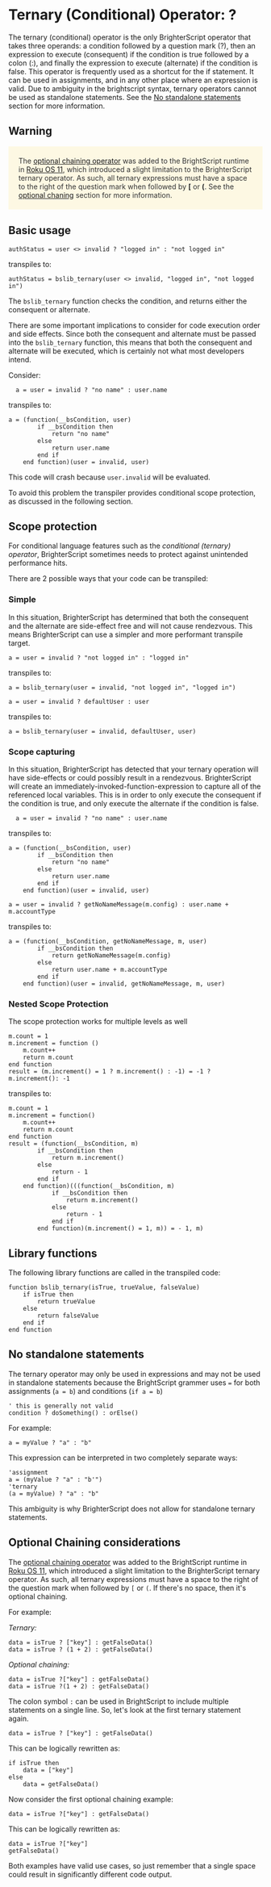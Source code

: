 # Ternary (Conditional) Operator: ?
The ternary (conditional) operator is the only BrighterScript operator that takes three operands: a condition followed by a question mark (?), then an expression to execute (consequent) if the condition is true followed by a colon (:), and finally the expression to execute (alternate) if the condition is false. This operator is frequently used as a shortcut for the if statement. It can be used in assignments, and in any other place where an expression is valid. Due to ambiguity in the brightscript syntax, ternary operators cannot be used as standalone statements. See the [No standalone statements](#no-standalone-statements) section for more information.

## Warning
<p style="background-color: #fdf8e3; color: #333; padding: 20px">The <a href="https://developer.roku.com/docs/references/brightscript/language/expressions-variables-types.md#optional-chaining-operators">optional chaining operator</a> was added to the BrightScript runtime in <a href="https://developer.roku.com/docs/developer-program/release-notes/roku-os-release-notes.md#roku-os-110">Roku OS 11</a>, which introduced a slight limitation to the BrighterScript ternary operator. As such, all ternary expressions must have a space to the right of the question mark when followed by <b>[</b> or <b>(</b>. See the <a href="#">optional chaning</a> section for more information.
</p>

## Basic usage

```BrighterScript
authStatus = user <> invalid ? "logged in" : "not logged in"
```

transpiles to:

```BrightScript
authStatus = bslib_ternary(user <> invalid, "logged in", "not logged in")
```

The `bslib_ternary` function checks the condition, and returns either the consequent or alternate.

There are some important implications to consider for code execution order and side effects. Since both the consequent and alternate must be passed into the `bslib_ternary` function, this means that both the consequent and alternate will be executed, which is certainly not what most developers intend.

Consider:

```BrighterScript
  a = user = invalid ? "no name" : user.name
```

transpiles to:
```BrightScript
a = (function(__bsCondition, user)
        if __bsCondition then
            return "no name"
        else
            return user.name
        end if
    end function)(user = invalid, user)
```

This code will crash because `user.invalid` will be evaluated.

To avoid this problem the transpiler provides conditional scope protection, as discussed in the following section.

## Scope protection

For conditional language features such as the _conditional (ternary) operator_, BrighterScript sometimes needs to protect against unintended performance hits.

There are 2 possible ways that your code can be transpiled:

### Simple
In this situation, BrighterScript has determined that both the consequent and the alternate are side-effect free and will not cause rendezvous. This means BrighterScript can use a simpler and more performant transpile target.

```BrighterScript
a = user = invalid ? "not logged in" : "logged in"
```

transpiles to:

```BrightScript
a = bslib_ternary(user = invalid, "not logged in", "logged in")
```

```BrighterScript
a = user = invalid ? defaultUser : user
```

transpiles to:

```BrightScript
a = bslib_ternary(user = invalid, defaultUser, user)
```

### Scope capturing
In this situation, BrighterScript has detected that your ternary operation will have side-effects or could possibly result in a rendezvous. BrighterScript will create an immediately-invoked-function-expression to capture all of the referenced local variables. This is in order to only execute the consequent if the condition is true, and only execute the alternate if the condition is false.

```BrighterScript
  a = user = invalid ? "no name" : user.name
```

transpiles to:

```BrightScript
a = (function(__bsCondition, user)
        if __bsCondition then
            return "no name"
        else
            return user.name
        end if
    end function)(user = invalid, user)
```

```BrighterScript
a = user = invalid ? getNoNameMessage(m.config) : user.name + m.accountType
```

transpiles to:

```BrightScript
a = (function(__bsCondition, getNoNameMessage, m, user)
        if __bsCondition then
            return getNoNameMessage(m.config)
        else
            return user.name + m.accountType
        end if
    end function)(user = invalid, getNoNameMessage, m, user)
```

### Nested Scope Protection
The scope protection works for multiple levels as well
```BrighterScript
m.count = 1
m.increment = function ()
    m.count++
    return m.count
end function
result = (m.increment() = 1 ? m.increment() : -1) = -1 ? m.increment(): -1
```

transpiles to:
```BrightScript
m.count = 1
m.increment = function()
    m.count++
    return m.count
end function
result = (function(__bsCondition, m)
        if __bsCondition then
            return m.increment()
        else
            return - 1
        end if
    end function)(((function(__bsCondition, m)
            if __bsCondition then
                return m.increment()
            else
                return - 1
            end if
        end function)(m.increment() = 1, m)) = - 1, m)
```


## Library functions

The following library functions are called in the transpiled code:

```
function bslib_ternary(isTrue, trueValue, falseValue)
    if isTrue then
        return trueValue
    else
        return falseValue
    end if
end function
```

## No standalone statements
The ternary operator may only be used in expressions and may not be used in standalone statements because the BrightScript grammer uses `=` for both assignments (`a = b`) and conditions (`if a = b`)

```brightscript
' this is generally not valid
condition ? doSomething() : orElse()
```


For example:
```brightscript
a = myValue ? "a" : "b"
```

This expression can be interpreted in two completely separate ways:

```brightscript
'assignment
a = (myValue ? "a" : "b'")
'ternary
(a = myValue) ? "a" : "b"
```

This ambiguity is why BrighterScript does not allow for standalone ternary statements.


## Optional Chaining considerations
The [optional chaining operator](https://developer.roku.com/docs/references/brightscript/language/expressions-variables-types.md#optional-chaining-operators) was added to the BrightScript runtime in <a href="https://developer.roku.com/docs/developer-program/release-notes/roku-os-release-notes.md#roku-os-110">Roku OS 11</a>, which introduced a slight limitation to the BrighterScript ternary operator. As such, all ternary expressions must have a space to the right of the question mark when followed by `[` or `(`. If there's no space, then it's optional chaining.

For example:

*Ternary:*
```brightscript
data = isTrue ? ["key"] : getFalseData()
data = isTrue ? (1 + 2) : getFalseData()
```
*Optional chaining:*
```brightscript
data = isTrue ?["key"] : getFalseData()
data = isTrue ?(1 + 2) : getFalseData()
```

The colon symbol `:` can be used in BrightScript to include multiple statements on a single line. So, let's look at the first ternary statement again.
```brightscript
data = isTrue ? ["key"] : getFalseData()
```

This can be logically rewritten as:
```brightscript
if isTrue then
    data = ["key"]
else
    data = getFalseData()
```

Now consider the first optional chaining example:
```brightscript
data = isTrue ?["key"] : getFalseData()
```
This can be logically rewritten as:
```brightscript
data = isTrue ?["key"]
getFalseData()
```

Both examples have valid use cases, so just remember that a single space could result in significantly different code output.
